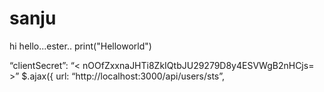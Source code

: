 # sanju
hi hello...ester..
print("Helloworld")
<!DOCTYPE>
<html>
	<head>
		<meta name="viewport" content="width=device-width, initial-scale=1.0, minimum-scale=0.1, maximum-scale=1.0">
		<script src="libs/jquery.js" type="text/javascript"></script>
		<script src="libs/jquery.tmpl.min.js" type="text/javascript"></script>
		<script src="libs/jquery-ui.min.js" type="text/javascript"></script>
		<link href="libs/jquery-ui.min.css" rel="stylesheet"></link>
		<script src=”UI/libs/jquery.js” type=”text/javascript”></script>
		<script src=”UI/libs/jquery.tmpl.min.js” type=”text/javascript”></script>
		<script src=”UI/libs/jquery-ui.min.js” type=”text/javascript”></script>
		<link href=”UI/libs/jquery-ui.min.css” rel=”stylesheet”></link>
		<script src=”UI/chatWindow.js” type=”text/javascript”></script>
		<link href=”UI/chatWindow.css” rel=”stylesheet”></link>
		“clientSecret”: “< nOOfZxxnaJHTi8ZkIQtbJU29279D8y4ESVWgB2nHCjs= >”
		$.ajax({
		url: “http://localhost:3000/api/users/sts”,
		<script src="../libs/lodash.min.js"></script>
		<script src='../libs/anonymousassertion.js'></script>
		<script src="../kore-bot-sdk-client.js"></script>
		<script src="chatWindow.js" type="text/javascript"></script>
		<script src="../libs/emoji.js" type="text/javascript"></script>
		<script src="../libs/recorder.js" type="text/javascript"></script>
		<script src="../libs/recorderWorker.js" type="text/javascript"></script>
		<link href="chatWindow.css" rel="stylesheet"></link>
		<link href="../libs/emojione.sprites.css" rel="stylesheet"></link>
		<link href="../libs/purejscarousel.css" rel="stylesheet"></link>
		<script src="../libs/purejscarousel.js" type="text/javascript"></script>
		<script src="custom/customTemplate.js" type="text/javascript"></script>
		<link href="custom/customTemplate.css" rel="stylesheet"></link>
		<script type="text/javascript" src="libs/loader.js"></script>
		<script type="text/javascript" src="../libs/speech/app.js"></script>
		<script type="text/javascript" src="../libs/speech/key.js"></script>
		<script type="text/javascript" src="../libs/client_api.js"></script>
		<script type="text/javascript">
			$(document).on("ready", function () {
				function assertion(options, callback) {
					var jsonData = {
						"clientId": botOptions.clientId,
						"clientSecret": "",
						"identity": botOptions.userIdentity,
						"aud": "",
						"isAnonymous": false
					};
					$.ajax({
						url: botOptions.koreAPIUrl + "users/sts",
						type: 'post',
						data: jsonData,
						dataType: 'json',
						success: function (data) {
							options.assertion = data.jwt;
							options.handleError = koreBot.showError;
							options.chatHistory = koreBot.chatHistory;
							options.botDetails = koreBot.botDetails;
							callback(null, options);
							setTimeout(function () {
								if (koreBot && koreBot.initToken) {
									koreBot.initToken(options);
								}
							}, 2000);
						},
						error: function (err) {
							koreBot.showError(err.responseText);
						}
					});
				}

</html>
